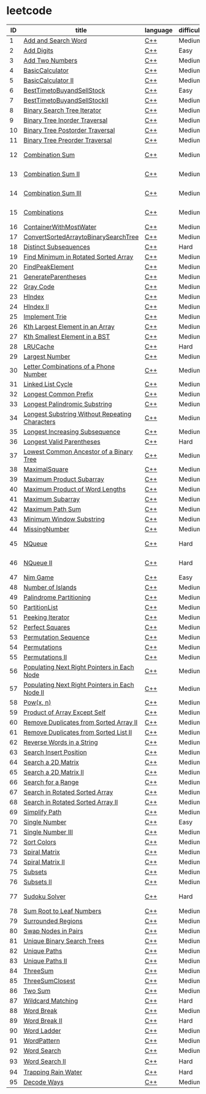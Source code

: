 leetcode
====
|ID|title|language|difficulty|type|
|----|----|---|---|---|
|1|[Add and Search Word](https://leetcode.com/problems/add-and-search-word-data-structure-design)|[C++](src/Add%20and%20Search%20Word/AddandSearchWord.cpp)|Medium|trie tree|
|2|[Add Digits](https://leetcode.com/problems/add-digits/)|[C++](src/Add%20Digits/AddDigits.cpp)|Easy||
|3|[Add Two Numbers](https://leetcode.com/problems/add-two-numbers/)|[C++](src/Add%20Two%20Numbers/AddTwoNumbers.cpp)|Medium||
|4|[BasicCalculator](https://leetcode.com/problems/basic-calculator/)|[C++](src/Basic%20Calculator/BasicCalculator.cpp)|Medium||
|5|[BasicCalculator II](https://leetcode.com/problems/basic-calculator-ii/)|[C++](src/Basic%20Calculator%20II/BasicCalculator2.cpp)|Medium||
|6|[BestTimetoBuyandSellStock](https://leetcode.com/problems/best-time-to-buy-and-sell-stock/)|[C++](src/Best%20Time%20to%20Buy%20and%20Sell%20Stock/BestTimetoBuyandSellStock.cpp)|Easy||
|7|[BestTimetoBuyandSellStockII](https://leetcode.com/problems/best-time-to-buy-and-sell-stock-ii/)|[C++](src/BestTimetoBuyandSellStockII/BuyAndSellStock2.cpp)|Medium||
|8|[Binary Search Tree Iterator](https://leetcode.com/problems/binary-search-tree-iterator/)|[C++](src/Binary%20Search%20Tree%20Iterator/BinarySearchTreeIterator.cpp)|Medium||
|9|[Binary Tree Inorder Traversal](https://leetcode.com/problems/binary-tree-inorder-traversal/)|[C++](src/Binary%20Tree%20Inorder%20Traversal/BinaryTreeInorderTraversal.cpp)|Medium||
|10|[Binary Tree Postorder Traversal](https://leetcode.com/problems/binary-tree-postorder-traversal/)|[C++](src/Binary%20Tree%20Postorder%20Traversal/BinaryTreePostorderTraversal.cpp)|Medium||
|11|[Binary Tree Preorder Traversal](https://leetcode.com/problems/binary-tree-preorder-traversal/)|[C++](src/Binary%20Tree%20Preorder%20Traversal/BinaryTreePreorderTraversal.cpp)|Medium||
|12|[Combination Sum](https://leetcode.com/problems/combination-sum/)|[C++](src/Combination%20Sum/CombinationSum.cpp)|Medium|combination repeated、dfs|
|13|[Combination Sum II](https://leetcode.com/problems/combination-sum-ii/)|[C++](src/Combination%20Sum%20II/CombinationSumII.cpp)|Medium|combination once、dfs|
|14|[Combination Sum III](https://leetcode.com/problems/combination-sum-iii/)|[C++](src/Combination%20Sum%20III/CombinationSum3.cpp)|Medium|combination、dfs|
|15|[Combinations](https://leetcode.com/problems/combinations//)|[C++](src/Combinations/Combinations.cpp)|Medium|combination、dfs|
|16|[ContainerWithMostWater](https://leetcode.com/problems/container-with-most-water/)|[C++](src/Container%20With%20Most%20Water/ContainerWithMostWater.cpp)|Medium||
|17|[ConvertSortedArraytoBinarySearchTree](https://leetcode.com/problems/convert-sorted-array-to-binary-search-tree/)|[C++](src/Convert%20Sorted%20Array%20to%20Binary%20Search%20Tree/ConvertSortedArraytoBinarySearchTree.cpp)|Medium||
|18|[Distinct Subsequences](https://leetcode.com/problems/distinct-subsequences/)|[C++](src/DistinctSubsequences/DistinctSubsequences.cpp)|Hard|dp|
|19|[Find Minimum in Rotated Sorted Array](https://leetcode.com/problems/find-minimum-in-rotated-sorted-array/)|[C++](src/Find%20Minimum%20in%20Rotated%20Sorted%20Array/FindMinimuminRotatedSortedArray.cpp)|Medium||
|20|[FindPeakElement](https://leetcode.com/problems/find-peak-element/)|[C++](src/FindPeakElement/FindPeakElement.cpp)|Medium||
|21|[GenerateParentheses](https://leetcode.com/problems/generate-parentheses/)|[C++](src/Generate%20Parentheses/GenerateParentheses.cpp)|Medium||
|22|[Gray Code](https://leetcode.com/problems/gray-code/)|[C++](src/Gray%20Code/GrayCode.cpp)|Medium||
|23|[HIndex](https://leetcode.com/problems/h-index/)|[C++](src/HIndex/HIndex.cpp)|Medium||
|24|[HIndex II](https://leetcode.com/problems/h-index-ii/)|[C++](src/HIndex%20II/HIndex2.cpp)|Medium||
|25|[Implement Trie](https://leetcode.com/problems/implement-trie/)|[C++](src/Implement%20Trie/ImplementTrie.cpp)|Medium||
|26|[Kth Largest Element in an Array](https://leetcode.com/problems/kth-largest-element-in-an-array/)|[C++](src/Kth%20Largest%20Element%20in%20an%20Array/KthLargestElementinanArray.cpp)|Medium||
|27|[Kth Smallest Element in a BST](https://leetcode.com/problems/kth-largest-element-in-an-array/)|[C++](src/Kth%20Smallest%20Element%20in%20a%20BST/KthSmallestElementinaBST.cpp)|Medium||
|28|[LRUCache](https://leetcode.com/problems/lru-cache/)|[C++](src/LRUCache/LRUCache.cpp)|Hard||
|29|[Largest Number](https://leetcode.com/problems/largest-number/)|[C++](src/Largest%20Number/LargestNumber.cpp)|Medium||
|30|[Letter Combinations of a Phone Number](https://leetcode.com/problems/letter-combinations-of-a-phone-number/)|[C++](src/Letter%20Combinations%20of%20a%20Phone%20Number/LetterCombinationsofaPhoneNumber.cpp)|Medium|dfs|
|31|[Linked List Cycle](https://leetcode.com/problems/linked-list-cycle/)|[C++](src/Linked%20List%20Cycle/LinkedListCycle.cpp)|Medium||
|32|[Longest Common Prefix](https://leetcode.com/problems/longest-common-prefix/)|[C++](src/Longest%20Common%20Prefix/LongestCommonPrefix.cpp)|Medium||
|33|[Longest Palindromic Substring](https://leetcode.com/problems/longest-palindromic-substring/)|[C++](src/Longest%20Palindromic%20Substring/LongestPalindromicSubstring.cpp)|Medium||
|34|[Longest Substring Without Repeating Characters](https://leetcode.com/problems/longest-substring-without-repeating-characters/)|[C++](src/Longest%20Substring%20Without%20Repeating%20Characters/LongestSubstringWithoutRepeatingCharacters.cpp)|Medium||
|35|[Longest Increasing Subsequence](https://leetcode.com/problems/longest-increasing-subsequence/)|[C++](src/LongestIncreasingSubsequence/LongestIncreasingSubsequence.cpp)|Medium|dp|
|36|[Longest Valid Parentheses](https://leetcode.com/problems/longest-valid-parentheses/)|[C++](src/LongestValidParentheses/LongestValidParentheses.cpp)|Hard|dp|
|37|[Lowest Common Ancestor of a Binary Tree](https://leetcode.com/problems/longest-valid-parentheses/)|[C++](src/Lowest%20Common%20Ancestor%20of%20a%20Binary%20Tree/LowestCommonAncestorofaBinaryTree2.cpp)|Medium|dfs|
|38|[MaximalSquare](https://leetcode.com/problems/maximal-square/)|[C++](src/Maximal%20Square/MaximalSquare.cpp)|Medium|dp|
|39|[Maximum Product Subarray](https://leetcode.com/problems/maximum-product-subarray/)|[C++](src/Maximum%20Product%20Subarray/MaximumProductSubarray.cpp)|Medium||
|40|[Maximum Product of Word Lengths](https://leetcode.com/problems/maximum-product-of-word-lengths/)|[C++](src/MaximumProductofWordLengths/MaximumProductofWordLengths.cpp)|Medium|bit|
|41|[Maximum Subarray](https://leetcode.com/problems/maximum-subarray/)|[C++](src/MaximumSubarray/MaximumSubarray.cpp)|Medium|dp|
|42|[Maximum Path Sum](https://leetcode.com/problems/minimum-path-sum/)|[C++](src/MaximumPathSum/MaximumPathSum.cpp)|Medium||
|43|[Minimum Window Substring](https://leetcode.com/problems/minimum-window-substring/)|[C++](src/Minimum%20Window%20Substring/MinimumWindowSubstring.cpp)|Medium||
|44|[MissingNumber](https://leetcode.com/problems/missing-number/)|[C++](src/Missing%20Number/MissingNumber.cpp)|Medium||
|45|[NQueue](https://leetcode.com/problems/n-queens/)|[C++](src/NQueue/NQueue.cpp)|Hard|dfs、stack、backtrace|
|46|[NQueue II](https://leetcode.com/problems/n-queens-ii/)|[C++](src/NQueue%20II/NQueueII.cpp)|Hard|dfs、stack、backtrace|
|47|[Nim Game](https://leetcode.com/problems/nim-game/)|[C++](src/Nim%20Game/NimGame.cpp)|Easy||
|48|[Number of Islands](https://leetcode.com/problems/number-of-islands/)|[C++](src/Number%20of%20Islands/NumberofIslands.cpp)|Medium||
|49|[Palindrome Partitioning](https://leetcode.com/problems/palindrome-partitioning/)|[C++](src/PalindromePartitioning/PalindromePartitioning.cpp)|Medium||
|50|[PartitionList](https://leetcode.com/problems/partition-list/)|[C++](src/PartitionList/Partition%20List.cpp)|Medium||
|51|[Peeking Iterator](https://leetcode.com/problems/peeking-iterator/)|[C++](src/PeekingIterator/PeekingIterator.cpp)|Medium||
|52|[Perfect Squares](https://leetcode.com/problems/perfect-squares/)|[C++](src/PerfectSquares/PerfectSquares.cpp)|Medium||
|53|[Permutation Sequence](https://leetcode.com/problems/permutation-sequence/)|[C++](src/PermutationSequence/PermutationSequence.cpp)|Medium||
|54|[Permutations](https://leetcode.com/problems/permutations/)|[C++](src/Permutations/Permutations.cpp)|Medium||
|55|[Permutations II](https://leetcode.com/problems/permutations-ii/)|[C++](src/Permutations%20II/Permutations2.cpp)|Medium||
|56|[Populating Next Right Pointers in Each Node](https://leetcode.com/problems/populating-next-right-pointers-in-each-node/)|[C++](src/PopulatingNextRightPointersinEachNode/PopulatingNextRightPointersinEachNode.cpp)|Medium||
|57|[Populating Next Right Pointers in Each Node II](https://leetcode.com/problems/populating-next-right-pointers-in-each-node-ii/)|[C++](src/PopulatingNextRightPointersinEachNodeII/PopulatingNextRightPointersinEachNodeII.cpp)|Medium||
|58|[Pow(x, n)](https://leetcode.com/problems/powx-n/)|[C++](src/Pow/Pow.cpp)|Medium||
|59|[Product of Array Except Self](https://leetcode.com/problems/product-of-array-except-self/)|[C++](src/ProductofArrayExceptSelf/ProductofArrayExceptSelf.cpp)|Medium||
|60|[Remove Duplicates from Sorted Array II](https://leetcode.com/problems/remove-duplicates-from-sorted-array-ii/)|[C++](src/Remove%20Duplicates%20from%20Sorted%20Array%20II/RemoveDuplicatesfromSortedArrayII.cpp)|Medium||
|61|[Remove Duplicates from Sorted List II](https://leetcode.com/problems/remove-duplicates-from-sorted-list-ii/)|[C++](src/Remove%20Duplicates%20from%20Sorted%20List%20II/RemoveDuplicatesfromSortedListII.cpp)|Medium||
|62|[Reverse Words in a String](https://leetcode.com/problems/reverse-words-in-a-string/)|[C++](src/Reverse%20Words%20in%20a%20String/ReverseWordsinaString.cpp)|Medium||
|63|[Search Insert Position ](https://leetcode.com/problems/search-insert-position/)|[C++](src/Search%20Insert%20Position/SearchInsertPosition.cpp)|Medium||
|64|[Search a 2D Matrix](https://leetcode.com/problems/search-a-2d-matrix/)|[C++](src/Search%20a%202D%20Matrix/Searcha2DMatrix.cpp)|Medium||
|65|[Search a 2D Matrix II](https://leetcode.com/problems/search-a-2d-matrix-ii/)|[C++](src/Search%20a%202D%20Matrix%20II/Searcha2DMatrixII.cpp)|Medium||
|66|[Search for a Range ](https://leetcode.com/problems/search-for-a-range/)|[C++](src/Search%20for%20a%20Range/SearchforaRange.cpp)|Medium||
|67|[Search in Rotated Sorted Array](https://leetcode.com/problems/search-in-rotated-sorted-array/)|[C++](src/Search%20in%20Rotated%20Sorted%20Array/SearchinRotatedSortedArray.cpp)|Medium||
|68|[Search in Rotated Sorted Array II](https://leetcode.com/problems/search-in-rotated-sorted-array-ii/)|[C++](src/Search%20in%20Rotated%20Sorted%20Array%20II/SearchinRotatedSortedArrayII.cpp)|Medium||
|69|[Simplify Path ](https://leetcode.com/problems/simplify-path/)|[C++](src/Simplify%20Path/SimplifyPath.cpp)|Medium||
|70|[Single Number ](https://leetcode.com/problems/single-number/)|[C++](src/Single%20Number/SingleNumber.cpp)|Easy||
|71|[Single Number III](https://leetcode.com/problems/permutations/)|[C++](src/Single%20Number%20III/SingleNumberIII.cpp)|Medium||
|72|[Sort Colors](https://leetcode.com/problems/sort-colors/)|[C++](src/Sort%20Colors/SortColors.cpp)|Medium||
|73|[Spiral Matrix](https://leetcode.com/problems/spiral-matrix/)|[C++](src/SpiralMatrix/SpiralMatrix.cpp)|Medium||
|74|[Spiral Matrix II](https://leetcode.com/problems/spiral-matrix-ii)|[C++](src/SpiralMatrix%20II/SpiralMatrix2.cpp)|Medium||
|75|[Subsets](https://leetcode.com/problems/subsets/)|[C++](src/Subsets/Subsets.cpp)|Medium||
|76|[Subsets II ](https://leetcode.com/problems/subsets-ii/)|[C++](src/Subsets%20II/SubsetsII.cpp)|Medium||
|77|[Sudoku Solver](https://leetcode.com/problems/sudoku-solver/)|[C++](src/Sudoku%20Solver/SudokuSolver.cpp)|Hard|dfs、stack、backtrace|
|78|[Sum Root to Leaf Numbers](https://leetcode.com/problems/sum-root-to-leaf-numbers/)|[C++](src/Sum%20Root%20to%20Leaf%20Numbers/SumRoottoLeafNumbers.cpp)|Medium||
|79|[Surrounded Regions](https://leetcode.com/problems/surrounded-regions/)|[C++](src/SurroundedRegions/SurroundedRegions.cpp)|Medium||
|80|[Swap Nodes in Pairs](https://leetcode.com/problems/swap-nodes-in-pairs/)|[C++](src/Swap%20Nodes%20in%20Pairs/SwapNodesinPairs.cpp)|Medium||
|81|[Unique Binary Search Trees](https://leetcode.com/problems/sudoku-solver/)|[C++](src/UniqueBinarySearchTree/UniqueBinarySearchTree.cpp)|Medium||
|82|[Unique Paths](https://leetcode.com/problems/unique-paths/)|[C++](src/Unique%20Paths/UniquePaths.cpp)|Medium||
|83|[Unique Paths II](https://leetcode.com/problems/unique-paths-ii/)|[C++](src/Unique%20Paths%20II/UniquePathsII.cpp)|Medium||
|84|[ThreeSum](https://leetcode.com/problems/3sum/)|[C++](src/ThreeSum/ThreeSum.cpp)|Medium||
|85|[ThreeSumClosest](https://leetcode.com/problems/3sum-closest/)|[C++](src/ThreeSumClosest/ThreeSumClosest.cpp)|Medium||
|86|[Two Sum](https://leetcode.com/problems/two-sum/)|[C++](src/Two%20Sum/TwoSum.cpp)|Medium||
|87|[Wildcard Matching](https://leetcode.com/problems/wildcard-matching/)|[C++](src/WildcardMatching/WildcardMatching.cpp)|Hard|dp|
|88|[Word Break](https://leetcode.com/problems/word-break/)|[C++](src/WordBreak/WordBreak.cpp)|Medium|dp|
|89|[Word Break II](https://leetcode.com/problems/word-break-ii/)|[C++](src/WordBreak%20II/WordBreak2.cpp)|Hard|dp|
|90|[Word Ladder](https://leetcode.com/problems/word-ladder/)|[C++](src/WordLadder/WordLadder.cpp)|Medium|bfs|
|91|[WordPattern](https://leetcode.com/problems/word-pattern/)|[C++](src/WordPattern/WordPattern.cpp)|Medium||
|92|[Word Search](https://leetcode.com/problems/word-search/)|[C++](src/WordSearch/WordSearch.cpp)|Medium|dfs|
|93|[Word Search II](https://leetcode.com/problems/word-search-ii/)|[C++](src/WordSearch%20II/WordSearch2.cpp)|Hard|dfs、trie tree|
|94|[Trapping Rain Water](https://leetcode.com/problems/trapping-rain-water/description/)|[C++](src/Trapping%20Rain%20Water/main.cc)|Hard| |
|95|[Decode Ways](https://leetcode.com/problems/decode-ways/description/)|[C++](src/Decode%20Ways/main.cc)|Medium|dp|
